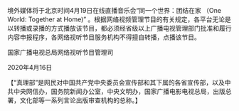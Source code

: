 境外媒体将于北京时间4月19日在线直播音乐会“同一个世界：团结在家 （One World: Together at Home)” 。根据网络视频管理节目的有关规定，各平台无论是以转播或录播的方式播放该节目，都必须经省级以上广播电视管理部门批准和履行内容申报程序，各网络视听节目服务机构不得擅自转播，点播该节目。

国家广播电视总局网络视听节目管理司

2020年4月16日 

【“真理部”是网民对中国共产党中央委员会宣传部和其下属的各省宣传部，以及中共中央网信办，国务院新闻办公室，中央文明办，国家广播电影电视总局，出版总署，文化部等一系列言论出版审查机构的总称。】 
